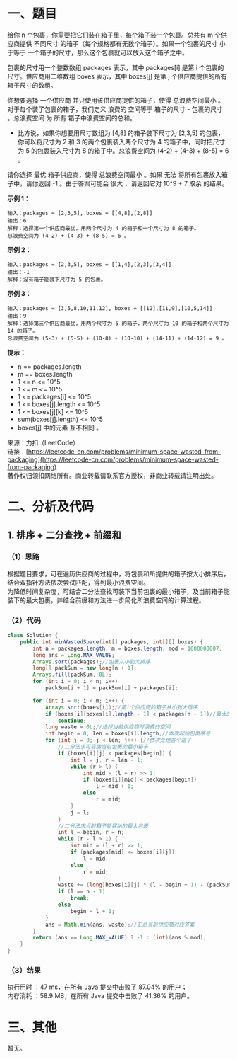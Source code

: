 # 一、题目
给你 n 个包裹，你需要把它们装在箱子里，每个箱子装一个包裹。总共有 m 个供应商提供 不同尺寸 的箱子（每个规格都有无数个箱子）。如果一个包裹的尺寸 小于等于 一个箱子的尺寸，那么这个包裹就可以放入这个箱子之中。      
      
包裹的尺寸用一个整数数组 packages 表示，其中 packages[i] 是第 i 个包裹的尺寸。供应商用二维数组 boxes 表示，其中 boxes[j] 是第 j 个供应商提供的所有箱子尺寸的数组。     
      
你想要选择 一个供应商 并只使用该供应商提供的箱子，使得 总浪费空间最小 。对于每个装了包裹的箱子，我们定义 浪费的 空间等于 箱子的尺寸 - 包裹的尺寸 。总浪费空间 为 所有 箱子中浪费空间的总和。     
- 比方说，如果你想要用尺寸数组为 [4,8] 的箱子装下尺寸为 [2,3,5] 的包裹，你可以将尺寸为 2 和 3 的两个包裹装入两个尺寸为 4 的箱子中，同时把尺寸为 5 的包裹装入尺寸为 8 的箱子中。总浪费空间为 (4-2) + (4-3) + (8-5) = 6 。
          
          
请你选择 最优 箱子供应商，使得 总浪费空间最小 。如果 无法 将所有包裹放入箱子中，请你返回 -1 。由于答案可能会 很大 ，请返回它对 10^9 + 7 取余 的结果。          
        
**示例 1：**     
```
输入：packages = [2,3,5], boxes = [[4,8],[2,8]]
输出：6
解释：选择第一个供应商最优，用两个尺寸为 4 的箱子和一个尺寸为 8 的箱子。
总浪费空间为 (4-2) + (4-3) + (8-5) = 6 。
```
**示例 2：**    
```
输入：packages = [2,3,5], boxes = [[1,4],[2,3],[3,4]]
输出：-1
解释：没有箱子能装下尺寸为 5 的包裹。
```
**示例 3：**     
```
输入：packages = [3,5,8,10,11,12], boxes = [[12],[11,9],[10,5,14]]
输出：9
解释：选择第三个供应商最优，用两个尺寸为 5 的箱子，两个尺寸为 10 的箱子和两个尺寸为 14 的箱子。
总浪费空间为 (5-3) + (5-5) + (10-8) + (10-10) + (14-11) + (14-12) = 9 。
```
**提示：**    
- n == packages.length
- m == boxes.length
- 1 <= n <= 10^5
- 1 <= m <= 10^5
- 1 <= packages[i] <= 10^5
- 1 <= boxes[j].length <= 10^5
- 1 <= boxes[j][k] <= 10^5
- sum(boxes[j].length) <= 10^5
- boxes[j] 中的元素 互不相同 。
        
        
来源：力扣（LeetCode）     
链接：[https://leetcode-cn.com/problems/minimum-space-wasted-from-packaging](https://leetcode-cn.com/problems/minimum-space-wasted-from-packaging)       
著作权归领扣网络所有。商业转载请联系官方授权，非商业转载请注明出处。      
# 二、分析及代码    
## 1. 排序 + 二分查找 + 前缀和
### （1）思路
根据题目要求，可在遍历供应商的过程中，将包裹和所提供的箱子按大小排序后，结合双指针方法依次尝试匹配，得到最小浪费空间。      
为降低时间复杂度，可结合二分法查找可装下当前包裹的最小箱子，及当前箱子能装下的最大包裹，并结合前缀和方法进一步简化所浪费空间的计算过程。       
### （2）代码
```java
class Solution {
    public int minWastedSpace(int[] packages, int[][] boxes) {
        int n = packages.length, m = boxes.length, mod = 1000000007;
        long ans = Long.MAX_VALUE;
        Arrays.sort(packages);//包裹从小到大排序
        long[] packSum = new long[n + 1];
        Arrays.fill(packSum, 0L);
        for (int i = 0; i < n; i++)
            packSum[i + 1] = packSum[i] + packages[i];

        for (int i = 0; i < m; i++) {
            Arrays.sort(boxes[i]);//第i个供应商的箱子从小到大排序
            if (boxes[i][boxes[i].length - 1] < packages[n - 1])//最大的箱子无法放下最大的包裹，跳过
                continue;
            long waste = 0L;//选择当前供应商时浪费的空间
            int begin = 0, len = boxes[i].length;//本次起始包裹序号
            for (int j = 0; j < len; j++) {//依次处理各个箱子
                //二分法求可容纳当前包裹的最小箱子
                if (boxes[i][j] < packages[begin]) {
                    int l = j, r = len - 1;
                    while (r > l) {
                        int mid = (l + r) >> 1;
                        if (boxes[i][mid] < packages[begin])
                            l = mid + 1;
                        else
                            r = mid;
                    }
                    j = l;
                }
                //二分法求当前箱子能容纳的最大包裹
                int l = begin, r = n;
                while (r - l > 1) {
                    int mid = (l + r) >> 1;
                    if (packages[mid] <= boxes[i][j])
                        l = mid;
                    else
                        r = mid;
                }
                waste += (long)boxes[i][j] * (l - begin + 1) - (packSum[l + 1] - packSum[begin]);//处理当前包裹时浪费的空间
                if (l == n - 1)
                    break;
                else
                    begin = l + 1;
            }
            ans = Math.min(ans, waste);//汇总当前供应商对应答案
        }
        return (ans == Long.MAX_VALUE) ? -1 : (int)(ans % mod);
    }
}
```
### （3）结果
执行用时 ：47 ms，在所有 Java 提交中击败了 87.04% 的用户；    
内存消耗 ：58.9 MB，在所有 Java 提交中击败了 41.36% 的用户。      
# 三、其他
暂无。  
